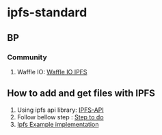 # ipfs-standard
## BP 
### Community

1. Waffle IO: [Waffle IO IPFS](https://waffle.io/ipfs/js-ipfs)

## How to add and get files with IPFS 

1.  Using ipfs api library: [IPFS-API](https://github.com/ipfs/js-ipfs-api)
2.  Follow bellow step : [Step to do ](https://medium.com/coinmonks/ipfs-tutorial-sending-and-getting-files-via-nodejs-backend-85c85ae7f6f6)
3.  [Ipfs Example implementation](https://beta.observablehq.com/@tmcw/ipfs)
